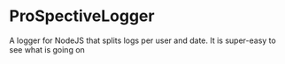 # ProSpectiveLogger
A logger for NodeJS that splits logs per user and date. It is super-easy to see what is going on 
